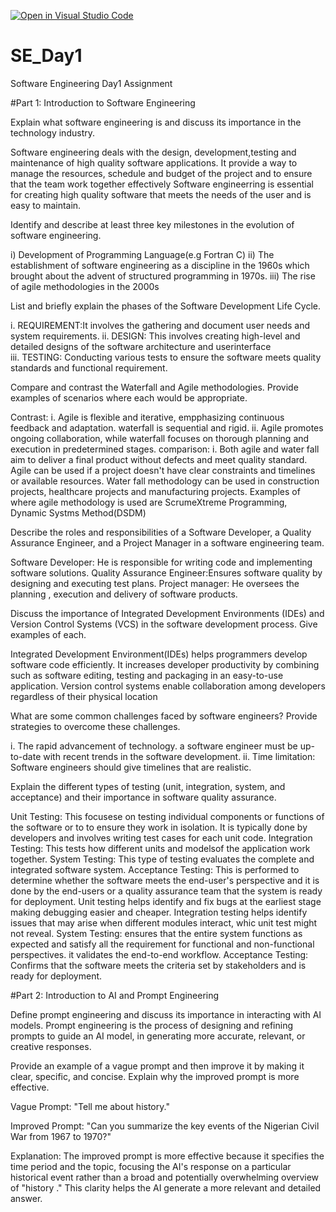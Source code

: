 [![Open in Visual Studio Code](https://classroom.github.com/assets/open-in-vscode-2e0aaae1b6195c2367325f4f02e2d04e9abb55f0b24a779b69b11b9e10269abc.svg)](https://classroom.github.com/online_ide?assignment_repo_id=15570151&assignment_repo_type=AssignmentRepo)
# SE_Day1
Software Engineering Day1 Assignment

#Part 1: Introduction to Software Engineering

Explain what software engineering is and discuss its importance in the technology industry.

Software engineering deals with the design, development,testing and maintenance of high quality software applications.
It provide a way to manage the resources, schedule and budget of the project and to ensure that the team work together effectively
Software engineerring is essential for creating high quality software that meets the needs of the user and is easy to maintain.

Identify and describe at least three key milestones in the evolution of software engineering.

i) Development of Programming Language(e.g Fortran C)  ii) The establishment of software engineering as a discipline 
in the 1960s which brought about the advent of structured programming in 1970s. iii) The rise of agile methodologies in the 2000s 

List and briefly explain the phases of the Software Development Life Cycle.

i.  REQUIREMENT:It involves the gathering and document user needs and system requirements.
ii. DESIGN: This involves creating high-level and detailed designs of the software architecture and userinterface    
iii. TESTING: Conducting various tests to ensure the software meets  quality standards and functional requirement. 

Compare and contrast the Waterfall and Agile methodologies. Provide examples of scenarios where each would be appropriate.

Contrast: i.  Agile is flexible and iterative, empphasizing continuous feedback and adaptation. waterfall is sequential and rigid.
          ii.  Agile promotes ongoing collaboration, while waterfall focuses on thorough planning and execution in predetermined stages.
comparison: i.  Both agile and water fall aim to deliver a final product without defects and meet quality standard.
Agile can be used if a project doesn't have clear constraints and timelines or available resources.
Water fall methodology can be used in construction projects, healthcare projects and manufacturing projects.
Examples of where agile methodology is used are  ScrumeXtreme Programming, Dynamic Systms Method(DSDM)


Describe the roles and responsibilities of a Software Developer, a Quality Assurance Engineer, and a Project Manager in a software engineering team.


Software Developer: He is responsible for writing code and implementing software solutions.
Quality Assurance Engineer:Ensures software quality by designing and executing test plans.
Project manager: He oversees the planning , execution and delivery of software products.

Discuss the importance of Integrated Development Environments (IDEs) and Version Control Systems (VCS) in the software development process. Give examples of each.


Integrated Development Environment(IDEs) helps programmers develop software code efficiently. It increases developer productivity by combining such as
software editing, testing and packaging in an easy-to-use application.
Version control systems enable collaboration among developers regardless of their physical location

What are some common challenges faced by software engineers? Provide strategies to overcome these challenges.


i. The rapid advancement of technology. a software engineer must be up-to-date with recent trends in the software development.
ii. Time limitation: Software engineers should give timelines that are realistic.

Explain the different types of testing (unit, integration, system, and acceptance) and their importance in software quality assurance.

Unit Testing: This focusese on testing individual components or functions of the software or to to ensure they work in isolation.
It is typically done by developers and  involves writing test cases for each unit code. 
Integration Testing: This tests how different units and modelsof the application work together.
System Testing: This type of testing evaluates the complete and integrated software system. 
Acceptance Testing: This is performed to determine whether the software meets the end-user's perspective
and it is done by the end-users or a quality assurance team that the system is ready for deployment.
Unit testing helps identify and fix bugs at the earliest stage making debugging easier and cheaper.
Integration testing helps identify issues that may arise when different modules interact, whic unit test might not reveal. 
System Testing: ensures that the entire system functions as expected and satisfy all the requirement for functional and non-functional perspectives. it validates the end-to-end workflow.
Acceptance Testing: Confirms that the software meets the criteria set by stakeholders and is ready for deployment.

#Part 2: Introduction to AI and Prompt Engineering


Define prompt engineering and discuss its importance in interacting with AI models.
Prompt engineering is the process of designing and refining prompts 
to guide an AI model, in generating more accurate, relevant, or creative responses.


Provide an example of a vague prompt and then improve it by making it clear, specific, and concise. Explain why the improved prompt is more effective.


Vague Prompt: "Tell me about history."

Improved Prompt: "Can you summarize the key events of the Nigerian  Civil War from 1967 to 1970?"

Explanation: The improved prompt is more effective because it specifies the time period and the topic, 
focusing the AI's response on a particular historical event rather than a broad 
and potentially overwhelming overview of "history
." This clarity helps the AI generate a more relevant and detailed answer.




